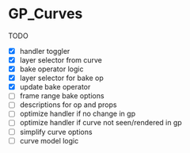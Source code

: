 # GP_Curves

TODO  
- [x] handler toggler
- [x] layer selector from curve
- [x] bake operator logic
- [x] layer selector for bake op
- [x] update bake operator
- [ ] frame range bake options
- [ ] descriptions for op and props
- [ ] optimize handler if no change in gp
- [ ] optimize handler if curve not seen/rendered in gp
- [ ] simplify curve options
- [ ] curve model logic